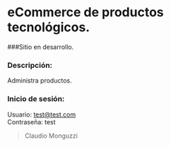 # eCommerce de productos tecnológicos.

###Sitio en desarrollo.

### Descripción:
Administra productos.

### Inicio de sesión:
Usuario: test@test.com </br>
Contraseña: test

> Claudio Monguzzi
